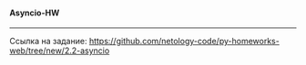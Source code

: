 #### Asyncio-HW 
***
Ссылка на задание: https://github.com/netology-code/py-homeworks-web/tree/new/2.2-asyncio
